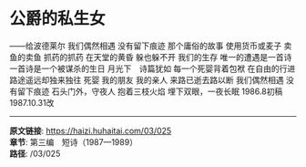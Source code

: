 # 公爵的私生女

——给波德莱尔
我们偶然相遇
没有留下痕迹
那个庸俗的故事
使用货币或麦子
卖鱼的卖鱼
抓药的抓药
在天堂的黄昏
躲也躲不开
我们的生存
唯一的遭遇是一首诗
一首诗是一个被谋杀的生日
月光下　诗篇犹如
每一个死婴背着包袱
在自由的行进
路途遥远却独来独往
死婴
我的朋友
我的亲人
来路已逝去路以断
我们偶然相遇
没有留下痕迹
石头门外，守夜人
抱着三枝火焰
埋下双眼，一夜长眠
1986.8初稿
1987.10.31改

---

**原文链接**: https://haizi.huhaitai.com/03/025  
**章节**: 第三编　短诗（1987—1989）  
**路径**: /03/025
